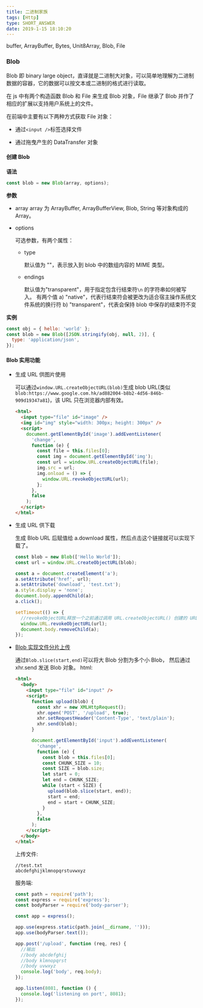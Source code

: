 ```yaml
---
title: 二进制家族
tags: [Http]
type: SHORT_ANSWER
date: 2019-1-15 18:10:20
---
```


buffer, ArrayBuffer, Bytes, Unit8Array, Blob, File

### Blob

Blob 即 binary large object，直译就是二进制大对象，可以简单地理解为二进制数据的容器，它的数据可以按文本或二进制的格式进行读取。

在 js 中有两个构造函数 Blob 和 File 来生成 Blob 对象，File 继承了 Blob 并作了相应的扩展以支持用户系统上的文件。

在前端中主要有以下两种方式获取 File 对象：

- 通过`<input />`标签选择文件

- 通过拖曳产生的 DataTransfer 对象

#### 创建 Blob

**语法**

```js
const blob = new Blob(array, options);
```

**参数**

- array
  array 为 ArrayBuffer, ArrayBufferView, Blob, String 等对象构成的 Array。
- options

  可选参数，有两个属性：

  - type

    默认值为 ""，表示放入到 blob 中的数组内容的 MIME 类型。

  - endings

    默认值为"transparent"，用于指定包含行结束符`\n` 的字符串如何被写入。
    有两个值
    a) "native"，代表行结束符会被更改为适合宿主操作系统文件系统的换行符
    b) "transparent"，代表会保持 blob 中保存的结束符不变

**实例**

```js
const obj = { hello: 'world' };
const blob = new Blob([JSON.stringify(obj, null, 2)], {
  type: 'application/json',
});
```

#### Blob 实用功能

- 生成 URL 供图片使用

  可以通过`window.URL.createObjectURL(blob)`生成 blob URL(类似`blob:https://www.google.com.hk/ad882004-b8b2-4d56-846b-909d19347a81`)，该 URL 只在浏览器内部有效。

  ```html
  <html>
    <input type="file" id="image" />
    <img id="img" style="width: 300px; height: 300px" />
    <script>
      document.getElementById('image').addEventListener(
        'change',
        function (e) {
          const file = this.files[0];
          const img = document.getElementById('img');
          const url = window.URL.createObjectURL(file);
          img.src = url;
          img.onload = () => {
            window.URL.revokeObjectURL(url);
          };
        },
        false
      );
    </script>
  </html>
  ```

- 生成 URL 供下载

  生成 Blob URL 后赋值给 a.download 属性，然后点击这个链接就可以实现下载了。

  ```js
  const blob = new Blob(['Hello World']);
  const url = window.URL.createObjectURL(blob);

  const a = document.createElement('a');
  a.setAttribute('href', url);
  a.setAttribute('download', 'test.txt');
  a.style.display = 'none';
  document.body.appendChild(a);
  a.click();

  setTimeout(() => {
    //revokeObjectURL释放一个之前通过调用 URL.createObjectURL() 创建的 URL 对象
    window.URL.revokeObjectURL(url);
    document.body.removeChild(a);
  });
  ```

- [Blob 实现文件分片上传](https://github.com/fengyueran/front-end-ship-demo/tree/master/packages/binary-family)

  通过`Blob.slice(start,end)`可以将大 Blob 分割为多个小 Blob， 然后通过 xhr.send 发送 Blob 对象。
  html:

  ```html
  <html>
    <body>
      <input type="file" id="input" />
      <script>
        function upload(blob) {
          const xhr = new XMLHttpRequest();
          xhr.open('POST', '/upload', true);
          xhr.setRequestHeader('Content-Type', 'text/plain');
          xhr.send(blob);
        }

        document.getElementById('input').addEventListener(
          'change',
          function (e) {
            const blob = this.files[0];
            const CHUNK_SIZE = 10;
            const SIZE = blob.size;
            let start = 0;
            let end = CHUNK_SIZE;
            while (start < SIZE) {
              upload(blob.slice(start, end));
              start = end;
              end = start + CHUNK_SIZE;
            }
          },
          false
        );
      </script>
    </body>
  </html>
  ```

  上传文件:

  ```
  //test.txt
  abcdefghijklmnopqrstuvwxyz
  ```

  服务端:

  ```js
  const path = require('path');
  const express = require('express');
  const bodyParser = require('body-parser');

  const app = express();

  app.use(express.static(path.join(__dirname, '')));
  app.use(bodyParser.text());

  app.post('/upload', function (req, res) {
    //输出
    //body abcdefghij
    //body klmnopqrst
    //body uvwxyz
    console.log('body', req.body);
  });

  app.listen(8081, function () {
    console.log('listening on port', 8081);
  });
  ```
